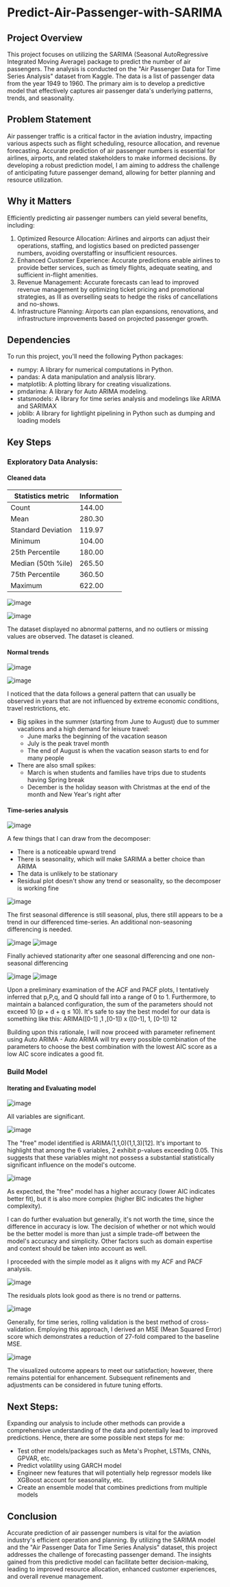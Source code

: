 # Predict-Air-Passenger-with-SARIMA

## Project Overview
This project focuses on utilizing the SARIMA (Seasonal AutoRegressive Integrated Moving Average) package to predict the number of air passengers. The analysis is conducted on the "Air Passenger Data for Time Series Analysis" dataset from Kaggle. The data is a list of passenger data from the year 1949 to 1960. The primary aim is to develop a predictive model that effectively captures air passenger data's underlying patterns, trends, and seasonality.

## Problem Statement
Air passenger traffic is a critical factor in the aviation industry, impacting various aspects such as flight scheduling, resource allocation, and revenue forecasting. Accurate prediction of air passenger numbers is essential for airlines, airports, and related stakeholders to make informed decisions. By developing a robust prediction model, I am aiming to address the challenge of anticipating future passenger demand, allowing for better planning and resource utilization.

## Why it Matters
Efficiently predicting air passenger numbers can yield several benefits, including:
1. Optimized Resource Allocation: Airlines and airports can adjust their operations, staffing, and logistics based on predicted passenger numbers, avoiding overstaffing or insufficient resources.
2. Enhanced Customer Experience: Accurate predictions enable airlines to provide better services, such as timely flights, adequate seating, and sufficient in-flight amenities.
3. Revenue Management: Accurate forecasts can lead to improved revenue management by optimizing ticket pricing and promotional strategies, as Ill as overselling seats to hedge the risks of cancellations and no-shows.
4. Infrastructure Planning: Airports can plan expansions, renovations, and infrastructure improvements based on projected passenger growth.


## Dependencies
To run this project, you'll need the following Python packages:
* numpy: A library for numerical computations in Python.
* pandas: A data manipulation and analysis library.
* matplotlib: A plotting library for creating visualizations.
* pmdarima: A library for Auto ARIMA modeling.
* statsmodels: A library for time series analysis and modelings like ARIMA and SARIMAX
* joblib: A library for lightIight pipelining in Python such as dumping and loading models


## Key Steps
### Exploratory Data Analysis:
#### Cleaned data

| Statistics metric | Information    |
| ------------------| -------------- |
| Count             | 144.00         |
| Mean              | 280.30         |
| Standard Deviation| 119.97         |
| Minimum           | 104.00         |
| 25th Percentile   | 180.00         |
| Median (50th %ile)| 265.50         |
| 75th Percentile   | 360.50         |
| Maximum           | 622.00         |

![image](https://github.com/DewieDecimal/Predict-Air-Passenger-with-SARIMA/assets/125356334/5d491c38-4bfe-4b28-b966-0c6abc938841)

![image](https://github.com/DewieDecimal/Predict-Air-Passenger-with-SARIMA/assets/125356334/220bd68a-af76-4c98-876b-93f8c66d44aa)

The dataset displayed no abnormal patterns, and no outliers or missing values are observed. The dataset is cleaned.

#### Normal trends

![image](https://github.com/DewieDecimal/Predict-Air-Passenger-with-SARIMA/assets/125356334/8b7cfeba-3907-44d2-a397-5bf3e52b8128)

![image](https://github.com/DewieDecimal/Predict-Air-Passenger-with-SARIMA/assets/125356334/b509e3f8-954b-44cb-b932-415d86cc7240)

I noticed that the data follows a general pattern that can usually be observed in years that are not influenced by extreme economic conditions, travel restrictions, etc.
* Big spikes in the summer (starting from June to August) due to summer vacations and a high demand for leisure travel:
    * June marks the beginning of the vacation season
    * July is the peak travel month
    * The end of August is when the vacation season starts to end for many people
* There are also small spikes:
    * March is when students and families have trips due to students having Spring break
    * December is the holiday season with Christmas at the end of the month and New Year's right after

#### Time-series analysis
![image](https://github.com/DewieDecimal/Predict-Air-Passenger-with-SARIMA/assets/125356334/42d4af59-30ab-4c8e-920e-b1a9fc71dc38)

A few things that I can draw from the decomposer:
* There is a noticeable upward trend
* There is seasonality, which will make SARIMA a better choice than ARIMA
* The data is unlikely to be stationary
* Residual plot doesn't show any trend or seasonality, so the decomposer is working fine

![image](https://github.com/DewieDecimal/Predict-Air-Passenger-with-SARIMA/assets/125356334/89a5d421-59e4-4a32-b171-0081e1b9b4f0)

The first seasonal difference is still seasonal, plus, there still appears to be a trend in our differenced time-series. An additional non-seasoning differencing is needed.

![image](https://github.com/DewieDecimal/Predict-Air-Passenger-with-SARIMA/assets/125356334/ad566ccc-cef9-4e10-8d6b-62b3a389d02f)
![image](https://github.com/DewieDecimal/Predict-Air-Passenger-with-SARIMA/assets/125356334/60ba71a5-79e2-434b-90e6-e399e4cf0850)

Finally achieved stationarity after one seasonal differencing and one non-seasonal differencing

![image](https://github.com/DewieDecimal/Predict-Air-Passenger-with-SARIMA/assets/125356334/4c7b1a4a-6332-45c3-a581-7aea8391fbb5)
![image](https://github.com/DewieDecimal/Predict-Air-Passenger-with-SARIMA/assets/125356334/399bc55c-f736-4485-95f0-e1ddb780f1b4)

Upon a preliminary examination of the ACF and PACF plots, I tentatively inferred that p,P,q, and Q should fall into a range of 0 to 1. Furthermore, to maintain a balanced configuration, the sum of the parameters should not exceed 10 (p + d + q ≤ 10). 
It's safe to say the best model for our data is something like this:
ARIMA([0-1] ,1 ,[0-1]) x ([0-1], 1, [0-1]) 12

Building upon this rationale, I will now proceed with parameter refinement using Auto ARIMA - Auto ARIMA will try every possible combination of the parameters to choose the best combination with the lowest AIC score as a low AIC score indicates a good fit.


### Build Model
#### Iterating and Evaluating model
![image](https://github.com/DewieDecimal/Predict-Air-Passenger-with-SARIMA/assets/125356334/938f0804-6189-4c9f-b3bf-c5ecc23517cb)

All variables are significant.

![image](https://github.com/DewieDecimal/Predict-Air-Passenger-with-SARIMA/assets/125356334/8b8bee11-66d6-4622-9328-6af0c5f795f5)

The "free" model identified is ARIMA(1,1,0)(1,1,3)[12]. It's important to highlight that among the 6 variables, 2 exhibit p-values exceeding 0.05. This suggests that these variables might not possess a substantial statistically significant influence on the model's outcome.

![image](https://github.com/DewieDecimal/Predict-Air-Passenger-with-SARIMA/assets/125356334/e7fb94c1-22f4-4d04-b2ce-6aaddc9a210a)

As expected, the "free" model has a higher accuracy (lower AIC indicates better fit), but it is also more complex (higher BIC indicates the higher complexity).

I can do further evaluation but generally, it's not worth the time, since the difference in accuracy is low. The decision of whether or not which would be the better model is more than just a simple trade-off between the model's accuracy and simplicity. Other factors such as domain expertise and context should be taken into account as well.

I proceeded with the simple model as it aligns with my ACF and PACF analysis.

![image](https://github.com/DewieDecimal/Predict-Air-Passenger-with-SARIMA/assets/125356334/e8a62029-58b5-484c-b3aa-ecef551a8297)

The residuals plots look good as there is no trend or patterns.


![image](https://github.com/DewieDecimal/Predict-Air-Passenger-with-SARIMA/assets/125356334/9d9d0439-5468-45ae-8db7-2b30d53aae87)

Generally, for time series, rolling validation is the best method of cross-validation. Employing this approach, I derived an MSE (Mean Squared Error) score which demonstrates a reduction of 27-fold compared to the baseline MSE.


![image](https://github.com/DewieDecimal/Predict-Air-Passenger-with-SARIMA/assets/125356334/6c573e1c-1311-4650-98b2-74b5f100fb5e)

The visualized outcome appears to meet our satisfaction; however, there remains potential for enhancement. Subsequent refinements and adjustments can be considered in future tuning efforts.



## Next Steps:
Expanding our analysis to include other methods can provide a comprehensive understanding of the data and potentially lead to improved predictions. Hence, there are some possible next steps for me:
* Test other models/packages such as Meta's Prophet, LSTMs, CNNs, GPVAR, etc.
* Predict volatility using GARCH model
* Engineer new features that will potentially help regressor models like XGBoost account for seasonality, etc.
* Create an ensemble model that combines predictions from multiple models


## Conclusion
Accurate prediction of air passenger numbers is vital for the aviation industry's efficient operation and planning. By utilizing the SARIMA model and the "Air Passenger Data for Time Series Analysis" dataset, this project addresses the challenge of forecasting passenger demand. The insights gained from this predictive model can facilitate better decision-making, leading to improved resource allocation, enhanced customer experiences, and overall revenue management.
